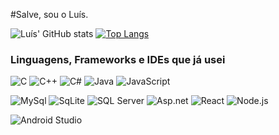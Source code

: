 #Salve, sou o Luís.

![Luís' GitHub stats](https://github-readme-stats.vercel.app/api?username=LuisForti&show_icons=true&theme=dracula&custom_title=Luís'%20Github%20Stats&hide_rank=true&line_height=24)
[![Top Langs](https://github-readme-stats.vercel.app/api/top-langs/?username=LuisForti&layout=compact&theme=dracula)](https://github.com/anuraghazra/github-readme-stats)

### Linguagens, Frameworks e IDEs que já usei

<img alt="C" src="https://img.shields.io/badge/C-00599C?style=for-the-badge&logo=c&logoColor=white" /> <img alt="C++" src="https://img.shields.io/badge/C%2B%2B-00599C?style=for-the-badge&logo=c%2B%2B&logoColor=white" /> <img alt="C#" src="https://img.shields.io/badge/C%23-239120?style=for-the-badge&logo=c-sharp&logoColor=white" /> <img alt="Java" src="https://img.shields.io/badge/Java-ED8B00?style=for-the-badge&logo=java&logoColor=white" /> <img alt="JavaScript" src="https://img.shields.io/badge/JavaScript-F7DF1E?style=for-the-badge&logo=javascript&logoColor=black" />

<img alt="MySql" src="https://img.shields.io/badge/MySQL-005C84?style=for-the-badge&logo=mysql&logoColor=white" /> <img alt="SqLite" src="https://img.shields.io/badge/SQLite-07405E?style=for-the-badge&logo=sqlite&logoColor=white" /> <img alt="SQL Server" src="https://img.shields.io/badge/Microsoft%20SQL%20Server-CC2927?style=for-the-badge&logo=microsoft%20sql%20server&logoColor=white" /> <img alt="Asp.net" src="https://img.shields.io/badge/.NET-512BD4?style=for-the-badge&logo=dotnet&logoColor=white" />
<img alt="React" src="https://img.shields.io/badge/React-20232A?style=for-the-badge&logo=react&logoColor=61DAFB" /> <img alt="Node.js" src="https://img.shields.io/badge/Node.js-339933?style=for-the-badge&logo=nodedotjs&logoColor=white" />

<img alt="Android Studio" src="https://img.shields.io/badge/Android_Studio-3DDC84?style=for-the-badge&logo=android-studio&logoColor=white" /> 

